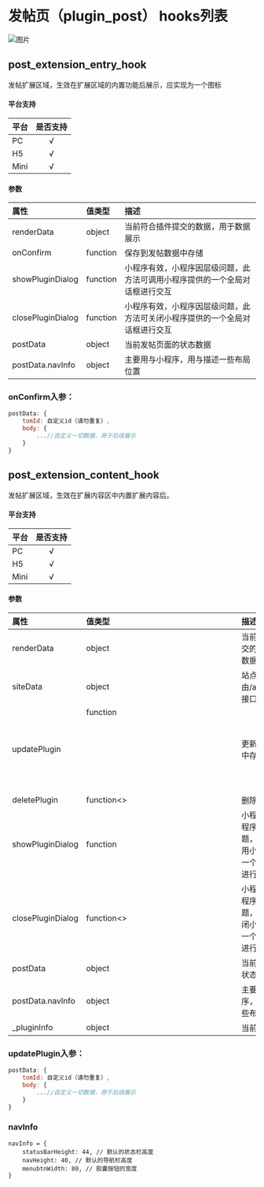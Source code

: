 # 发帖页（plugin_post） hooks列表

![图片](https://imgcache.qq.com/operation/dianshi/other/post.6b28601f279124544b45630bab8815e164014a1c.png)

## post_extension_entry_hook

发帖扩展区域，生效在扩展区域的内置功能后展示，应实现为一个图标

#### 平台支持
| 平台 | 是否支持 |
| :- | :-: |
| PC | √ |
| H5 | √ |
| Mini | √ |

#### 参数

| 属性 | 值类型 | 描述 |
| :- | :- | :- |
| renderData | object | 当前符合插件提交的数据，用于数据展示 |
| onConfirm | function | 保存到发帖数据中存储 |
| showPluginDialog | function<ReactComponent> | 小程序有效，小程序因层级问题，此方法可调用小程序提供的一个全局对话框进行交互 |
| closePluginDialog | function | 小程序有效，小程序因层级问题，此方法可关闭小程序提供的一个全局对话框进行交互 |
| postData | object | 当前发帖页面的状态数据 |
| postData.navInfo | object | 主要用与小程序，用与描述一些布局位置 |


### onConfirm入参：
```javascript
postData: {
    tomId: 自定义id（请勿重复）,
    body: {
        ...//自定义一切数据，用于后续展示
    }
}
```

## post_extension_content_hook

发帖扩展区域，生效在扩展内容区中内置扩展内容后。

#### 平台支持
| 平台 | 是否支持 |
| :- | :-: |
| PC | √ |
| H5 | √ |
| Mini | √ |

#### 参数

| 属性 | 值类型 | 描述 |
| :- | :- | :- |
| renderData | object | 当前符合插件提交的数据，用于数据展示 |
| siteData | object | 站点配置信息，由/apiv3/forum接口，返回数据 |
| updatePlugin | function<object> | 更新到发帖数据中存储 |
| deletePlugin | function<> | 删除插件数据 |
| showPluginDialog | function<ReactComponent> | 小程序有效，小程序因层级问题，此方法可调用小程序提供的一个全局对话框进行交互 |
| closePluginDialog | function<> | 小程序有效，小程序因层级问题，此方法可关闭小程序提供的一个全局对话框进行交互 |
| postData | object | 当前发帖页面的状态数据 |
| postData.navInfo | object | 主要用与小程序，用与描述一些布局位置 |
| _pluginInfo | object | 当前插件信息 |

### updatePlugin入参：
```javascript
postData: {
    tomId: 自定义id（请勿重复）,
    body: {
        ...//自定义一切数据，用于后续展示
    }
}
```

### navInfo 
```javascriot
navInfo = {
    statusBarHeight: 44, // 默认的状态栏高度
    navHeight: 40, // 默认的导航栏高度
    menubtnWidth: 80, // 胶囊按钮的宽度
}
```


